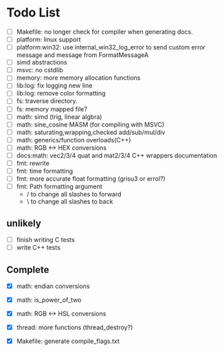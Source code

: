 # Todo List
- [ ] Makefile: no longer check for compiler when generating docs.
- [ ] platform: linux support
- [ ] platform:win32: use internal_win32_log_error to send custom error message and message from FormatMessageA
- [ ] simd abstractions
- [ ] msvc: no cstdlib
- [ ] memory: more memory allocation functions
- [ ] lib:log: fix logging new line
- [ ] lib:log: remove color formatting
- [ ] fs: traverse directory.
- [ ] fs: memory mapped file?
- [ ] math: simd (trig, linear algbra)
- [ ] math: sine_cosine MASM (for compiling with MSVC)
- [ ] math: saturating,wrapping,checked add/sub/mul/div
- [ ] math: generics/function overloads(C++)
- [ ] math: RGB <-> HEX conversions
- [ ] docs:math: vec2/3/4 quat and mat2/3/4 C++ wrappers documentation
- [ ] fmt: rewrite
- [ ] fmt: time formatting
- [ ] fmt: more accurate float formatting (grisu3 or errol?)
- [ ] fmt: Path formatting argument
    - / to change all slashes to forward
    - \ to change all slashes to back
## unlikely
- [ ] finish writing C tests
- [ ] write C++ tests
## Complete
- [x] math: endian conversions
- [x] math: is_power_of_two
- [x] math: RGB <-> HSL conversions
- [x] thread: more functions (thread_destroy?)
- [x] Makefile: generate compile_flags.txt

